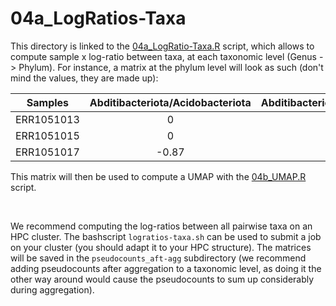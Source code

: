 # 04a_LogRatios-Taxa

This directory is linked to the [04a_LogRatio-Taxa.R](../../../scripts/analysis-combined/04a_LogRatio-Taxa.R) script, which allows to compute sample x log-ratio between taxa, at each taxonomic level (Genus -> Phylum). For instance, a matrix at the phylum level will look as such (don't mind the values, they are made up):

| Samples    | Abditibacteriota/Acidobacteriota | Abditibacteriota/Actinobacteriota | ... | Bacteroidota/Firmicutes | Bacteroidota/Proteobacteria | ... |
| ---------- | :-------: | :--------: | :-------: | :-------: | :-------: | :-------: |
| ERR1051013 |     0     |     0      |    ...    |  -0.737   |  2.815    |    ...    |
| ERR1051015 |     0     |     0      |    ...    |   1.097   |  1.329    |    ...    |
| ERR1051017 | -0.87     |     0      |    ...    |   0.184   |  2.936    |    ...    |

This matrix will then be used to compute a UMAP with the [04b_UMAP.R](../../../scripts/analysis-combined/04b_UMAP.R) script.

<br/>

We recommend computing the log-ratios between all pairwise taxa on an HPC cluster. The bashscript `logratios-taxa.sh` can be used to submit a job on your cluster (you should adapt it to your HPC structure). The matrices will be saved in the `pseudocounts_aft-agg` subdirectory (we recommend adding pseudocounts after aggregation to a taxonomic level, as doing it the other way around would cause the pseudocounts to sum up considerably during aggregation).
